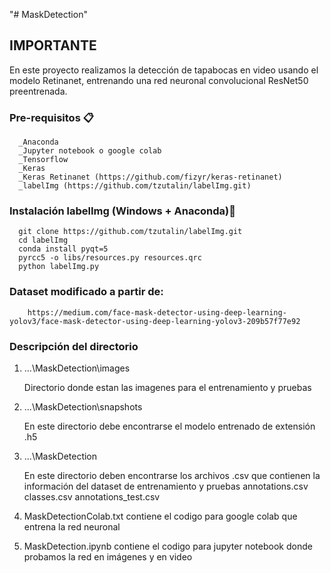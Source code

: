 "# MaskDetection" 
## IMPORTANTE

En este proyecto realizamos la detección de tapabocas en video usando el modelo Retinanet, entrenando una red neuronal convolucional ResNet50 preentrenada.


### Pre-requisitos 📋

      _Anaconda
      _Jupyter notebook o google colab
      _Tensorflow 
      _Keras
      _Keras Retinanet (https://github.com/fizyr/keras-retinanet)
      _labelImg (https://github.com/tzutalin/labelImg.git)

### Instalación labelImg (Windows + Anaconda)🔧

      git clone https://github.com/tzutalin/labelImg.git
      cd labelImg
      conda install pyqt=5
      pyrcc5 -o libs/resources.py resources.qrc
      python labelImg.py

### Dataset modificado a partir de:
		https://medium.com/face-mask-detector-using-deep-learning-yolov3/face-mask-detector-using-deep-learning-yolov3-209b57f77e92

### Descripción del directorio

1. ...\MaskDetection\images

      Directorio donde estan las imagenes para el entrenamiento y pruebas

2. ...\MaskDetection\snapshots
      
      En este directorio debe encontrarse el modelo entrenado de extensión .h5

3. ...\MaskDetection

      En este directorio deben encontrarse los archivos .csv que contienen la información del dataset de entrenamiento y pruebas
        annotations.csv
        classes.csv
        annotations_test.csv

4. MaskDetectionColab.txt contiene el codigo para google colab que entrena la red neuronal

5. MaskDetection.ipynb contiene el codigo para jupyter notebook donde probamos la red en imágenes y en video

